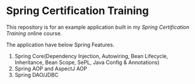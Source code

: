 # Spring Certification Training

This repository is for an example application built in my *Spring Certification Training* online course.

The application have below Spring Features.

1) Spring Core(Dependency Injection, Autowiring, Bean Lifecycle, Inheritance, Bean Scope, SePL, Java Config & Annotations)
2) Spring AOP and AspectJ AOP
3) Spring DAO/JDBC
